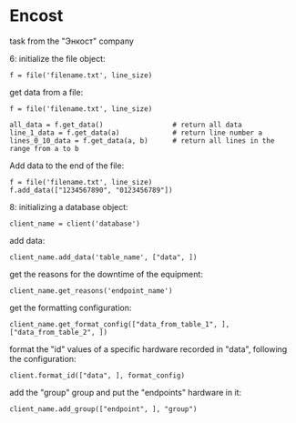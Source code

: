 # Encost
task from the "Энкост" company

6:
initialize the file object:

    f = file('filename.txt', line_size)

get data from a file:

    f = file('filename.txt', line_size)

    all_data = f.get_data()                 # return all data
    line_1_data = f.get_data(a)             # return line number a
    lines_0_10_data = f.get_data(a, b)      # return all lines in the range from a to b

Add data to the end of the file:

    f = file('filename.txt', line_size)
    f.add_data(["1234567890", "0123456789"])

8:
initializing a database object:

    client_name = client('database')

add data:

    client_name.add_data('table_name', ["data", ])

get the reasons for the downtime of the equipment:

    client_name.get_reasons('endpoint_name')

get the formatting configuration:

    client_name.get_format_config(["data_from_table_1", ], ["data_from_table_2", ])

format the "id" values of a specific hardware recorded in "data", following the configuration:

    client.format_id(["data", ], format_config)

add the "group" group and put the "endpoints" hardware in it:

    client_name.add_group(["endpoint", ], "group")
